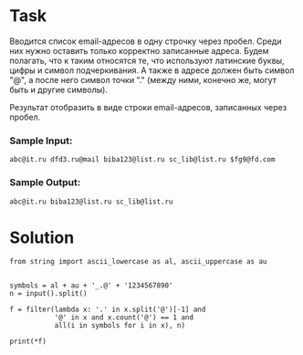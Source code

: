# Task

Вводится список email-адресов в одну строчку через пробел. Среди них нужно оставить только корректно записанные адреса. Будем полагать, что к таким относятся те, что используют латинские буквы, цифры и символ подчеркивания. А также в адресе должен быть символ "@", а после него символ точки "." (между ними, конечно же, могут быть и другие символы).

Результат отобразить в виде строки email-адресов, записанных через пробел.

### Sample Input:
```
abc@it.ru dfd3.ru@mail biba123@list.ru sc_lib@list.ru $fg9@fd.com
```
### Sample Output:
```
abc@it.ru biba123@list.ru sc_lib@list.ru
```
# Solution
```
from string import ascii_lowercase as al, ascii_uppercase as au


symbols = al + au + '_.@' + '1234567890'
n = input().split()

f = filter(lambda x: '.' in x.split('@')[-1] and
           '@' in x and x.count('@') == 1 and
           all(i in symbols for i in x), n)

print(*f)
```